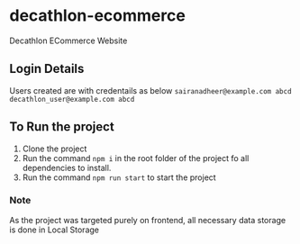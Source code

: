 # decathlon-ecommerce

Decathlon ECommerce Website

## Login Details

Users created are with credentails as below
`sairanadheer@example.com abcd`
`decathlon_user@example.com abcd`

## To Run the project

1. Clone the project
2. Run the command `npm i` in the root folder of the project fo all dependencies to install.
3. Run the command `npm run start` to start the project

### Note

As the project was targeted purely on frontend, all necessary data storage is done in Local Storage
